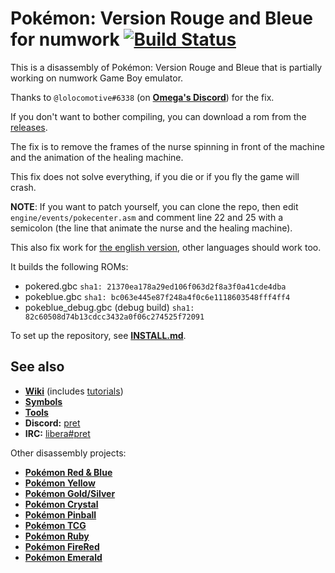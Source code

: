 # Pokémon: Version Rouge and Bleue for numwork [![Build Status][ci-badge]][ci]

This is a disassembly of Pokémon: Version Rouge and Bleue that is partially working on numwork Game Boy emulator.

Thanks to `@lolocomotive#6338` (on [**Omega's Discord**][discord-omega]) for the fix.

If you don't want to bother compiling, you can download a rom from the [releases][releases].

The fix is to remove the frames of the nurse spinning in front of the machine and the animation of the healing machine.

This fix does not solve everything, if you die or if you fly the game will crash.

**NOTE**: If you want to patch yourself, you can clone the repo, then edit `engine/events/pokecenter.asm` 
and comment line 22 and 25 with a semicolon (the line that animate the nurse and the healing machine).

This also fix work for [the english version][pokered], other languages should work too.

It builds the following ROMs:

* pokered.gbc `sha1: 21370ea178a29ed106f063d2f8a3f0a41cde4dba`
* pokeblue.gbc `sha1: bc063e445e87f248a4f0c6e1118603548fff4ff4`
* pokeblue_debug.gbc (debug build) `sha1: 82c60508d74b13cdcc3432a0f06c274525f72091`

To set up the repository, see [**INSTALL.md**](INSTALL.md).


## See also

- [**Wiki**][wiki] (includes [tutorials][tutorials])
- [**Symbols**][symbols]
- [**Tools**][tools]
- **Discord:** [pret][discord]
- **IRC:** [libera#pret][irc]

Other disassembly projects:

- [**Pokémon Red & Blue**][pokered]
- [**Pokémon Yellow**][pokeyellow]
- [**Pokémon Gold/Silver**][pokegold]
- [**Pokémon Crystal**][pokecrystal]
- [**Pokémon Pinball**][pokepinball]
- [**Pokémon TCG**][poketcg]
- [**Pokémon Ruby**][pokeruby]
- [**Pokémon FireRed**][pokefirered]
- [**Pokémon Emerald**][pokeemerald]

[pokered]: https://github.com/pret/pokered
[pokeyellow]: https://github.com/pret/pokeyellow
[pokegold]: https://github.com/pret/pokegold
[pokecrystal]: https://github.com/pret/pokecrystal
[pokepinball]: https://github.com/pret/pokepinball
[poketcg]: https://github.com/pret/poketcg
[pokeruby]: https://github.com/pret/pokeruby
[pokefirered]: https://github.com/pret/pokefirered
[pokeemerald]: https://github.com/pret/pokeemerald
[wiki]: https://github.com/pret/pokered/wiki
[tutorials]: https://github.com/pret/pokered/wiki/Tutorials
[symbols]: https://github.com/pret/pokered/tree/symbols
[tools]: https://github.com/pret/gb-asm-tools
[discord]: https://discord.gg/d5dubZ3
[irc]: https://web.libera.chat/?#pret
[ci]: https://github.com/einstein95/pokered-fr/actions
[ci-badge]: https://github.com/einstein95/pokered-fr/actions/workflows/main.yml/badge.svg
[discord-omega]: https://discord.gg/X2TWhh9
[releases]: https://github.com/anakojm/pokered-fr/releases/latest
